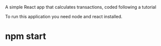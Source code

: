 A simple React app that calculates transactions, coded following a tutorial

To run this application you need node and react installed.
# npm start